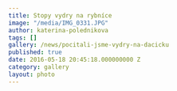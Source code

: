 ```yaml
---
title: Stopy vydry na rybníce
image: "/media/IMG_0331.JPG"
author: katerina-polednikova
tags: []
gallery: /news/pocitali-jsme-vydry-na-dacicku
published: true
date: 2016-05-18 20:45:18.000000000 Z
category: gallery
layout: photo
---
```

